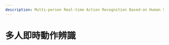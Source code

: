 ```yaml
---
description: Multi-person Real-time Action Recognition Based-on Human Skeleton
---
```


# 多人即時動作辨識


